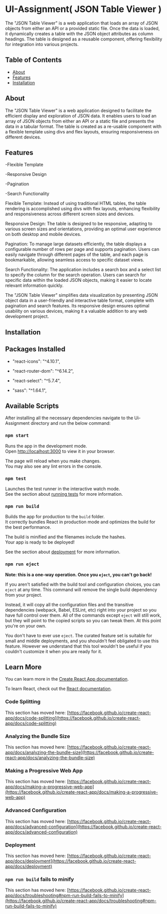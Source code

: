 # UI-Assignment( JSON Table Viewer )

The "JSON Table Viewer" is a web application that loads an array of JSON objects from either an API or a provided static file. Once the data is loaded, it dynamically creates a table with the JSON object attributes as column headings. The table is designed as a reusable component, offering flexibility for integration into various projects.

## Table of Contents

- [About](#about)
- [Features](#features)
- [Installation](#installation)

## About

The "JSON Table Viewer" is a web application designed to facilitate the efficient display and exploration of JSON data. It enables users to load an array of JSON objects from either an API or a static file and presents the data in a tabular format. The table is created as a re-usable component with a flexible template using divs and flex layouts, ensuring responsiveness on different devices.

## Features

-Flexible Template

-Responsive Design

-Pagination

-Search Functionality


Flexible Template: Instead of using traditional HTML tables, the table rendering is accomplished using divs with flex layouts, enhancing flexibility and responsiveness across different screen sizes and devices.

Responsive Design: The table is designed to be responsive, adapting to various screen sizes and orientations, providing an optimal user experience on both desktop and mobile devices.

Pagination: To manage large datasets efficiently, the table displays a configurable number of rows per page and supports pagination. Users can easily navigate through different pages of the table, and each page is bookmarkable, allowing seamless access to specific dataset views.

Search Functionality: The application includes a search box and a select list to specify the column for the search operation. Users can search for specific data within the loaded JSON objects, making it easier to locate relevant information quickly.

The "JSON Table Viewer" simplifies data visualization by presenting JSON object data in a user-friendly and interactive table format, complete with pagination and search features. Its responsive design ensures optimal usability on various devices, making it a valuable addition to any web development project.

## Installation

## Packages Installed

- "react-icons": "^4.10.1",
  
- "react-router-dom": "^6.14.2",
  
- "react-select": "^5.7.4",

- "sass": "^1.64.1",


## Available Scripts

After installing all the necessary dependencies navigate to the Ui-Assignment directory and run the below command:

### `npm start`

Runs the app in the development mode.\
Open [http://localhost:3000](http://localhost:3000) to view it in your browser.

The page will reload when you make changes.\
You may also see any lint errors in the console.

### `npm test`

Launches the test runner in the interactive watch mode.\
See the section about [running tests](https://facebook.github.io/create-react-app/docs/running-tests) for more information.

### `npm run build`

Builds the app for production to the `build` folder.\
It correctly bundles React in production mode and optimizes the build for the best performance.

The build is minified and the filenames include the hashes.\
Your app is ready to be deployed!

See the section about [deployment](https://facebook.github.io/create-react-app/docs/deployment) for more information.

### `npm run eject`

**Note: this is a one-way operation. Once you `eject`, you can't go back!**

If you aren't satisfied with the build tool and configuration choices, you can `eject` at any time. This command will remove the single build dependency from your project.

Instead, it will copy all the configuration files and the transitive dependencies (webpack, Babel, ESLint, etc) right into your project so you have full control over them. All of the commands except `eject` will still work, but they will point to the copied scripts so you can tweak them. At this point you're on your own.

You don't have to ever use `eject`. The curated feature set is suitable for small and middle deployments, and you shouldn't feel obligated to use this feature. However we understand that this tool wouldn't be useful if you couldn't customize it when you are ready for it.

## Learn More

You can learn more in the [Create React App documentation](https://facebook.github.io/create-react-app/docs/getting-started).

To learn React, check out the [React documentation](https://reactjs.org/).

### Code Splitting

This section has moved here: [https://facebook.github.io/create-react-app/docs/code-splitting](https://facebook.github.io/create-react-app/docs/code-splitting)

### Analyzing the Bundle Size

This section has moved here: [https://facebook.github.io/create-react-app/docs/analyzing-the-bundle-size](https://facebook.github.io/create-react-app/docs/analyzing-the-bundle-size)

### Making a Progressive Web App

This section has moved here: [https://facebook.github.io/create-react-app/docs/making-a-progressive-web-app](https://facebook.github.io/create-react-app/docs/making-a-progressive-web-app)

### Advanced Configuration

This section has moved here: [https://facebook.github.io/create-react-app/docs/advanced-configuration](https://facebook.github.io/create-react-app/docs/advanced-configuration)

### Deployment

This section has moved here: [https://facebook.github.io/create-react-app/docs/deployment](https://facebook.github.io/create-react-app/docs/deployment)

### `npm run build` fails to minify

This section has moved here: [https://facebook.github.io/create-react-app/docs/troubleshooting#npm-run-build-fails-to-minify](https://facebook.github.io/create-react-app/docs/troubleshooting#npm-run-build-fails-to-minify)
